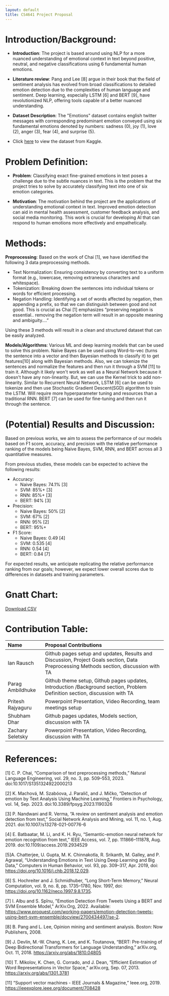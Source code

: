 ```yaml
---
layout: default
title: CS4641 Project Proposal
---
```


# Introduction/Background:

- **Introduction**: The project is based around using NLP for a more nuanced understanding of emotional context in text beyond positive, neutral, and negative classifications using 6 fundamental human emotions.
  
- **Literature review**: Pang and Lee [8] argue in their book that the field of sentiment analysis has evolved from broad classifications to detailed emotion detection due to the complexities of human language and sentiment. Deep learning, especially LSTM [6] and BERT [9], have revolutionized NLP, offering tools capable of a better nuanced understanding.

- **Dataset Description**: The "Emotions" dataset contains english twitter messages with corresponding predominant emotion conveyed using six fundamental emotions denoted by numbers:
  sadness (0), joy (1), love (2), anger (3), fear (4), and surprise (5).

- Click [here](https://www.kaggle.com/datasets/nelgiriyewithana/emotions) to view the dataset from Kaggle.

# Problem Definition:

- **Problem**: Classifying exact fine-grained emotions in text poses a challenge due to the subtle nuances in text. This is the problem that the project tries to solve by accurately classifying text into one of six emotion categories.

- **Motivation**: The motivation behind the project are the applications of understanding emotional context in text. Improved emotion detection can aid in mental health assessment, customer feedback analysis, and social media monitoring. This work is crucial for developing AI that can respond to human emotions more effectively and empathetically.

# Methods:

**Preprocessing**: Based on the work of Chai [1], we have identified the following 3 data preprocessing methods.

- Text Normalization: Ensuring consistency by converting text to a uniform format (e.g., lowercase, removing extraneous characters and whitespace).
- Tokenization: Breaking down the sentences into individual tokens or words for efficient processing.
- Negation Handling: Identifying a set of words affected by negation, then appending a prefix, so that we can distinguish between good and not good. This is crucial as Chai [1] emphasizes “preserving negation is essential.. removing the negation term will result in an opposite meaning and ambiguity….”

Using these 3 methods will result in a clean and structured dataset that can be easily analyzed.

**Models/Algorithms**:
Various ML and deep learning models that can be used to solve this problem. Naïve Bayes can be used using Word-to-vec (turns the sentence into a vector and then Bayesian methods to classify it) to get features[10] along with Bayesian methods. Also, we can tokenize the sentences and normalize the features and then run it through a SVM [11] to train it. Although it likely won't work as well as a Neural Network because it doesn't have any non-linearity. But, we can use the Kernel trick to add non-linearity. Similar to Recurrent Neural Network, LSTM [6] can be used to tokenize and then use Stochastic Gradient Descent(SGD) algorithm to train the LSTM. Will require more hyperparameter tuning and resources than a traditional RNN. BERT [7] can be used for fine-tuning and then run it through the sentence.

# (Potential) Results and Discussion:

Based on previous works, we aim to assess the performance of our models based on F1 score, accuracy, and precision with the relative performance ranking of the models being Naive Bayes, SVM, RNN, and BERT across all 3 quantitative measures.

From previous studies, these models can be expected to achieve the following results:

- Accuracy:
  - Naive Bayes: 74.1% [3]
  - SVM: 85%+ [3]
  - RNN: 85%+ [3]
  - BERT: 94% [3]
- Precision:
  - Naive Bayes: 50% [2]
  - SVM: 67% [2]
  - RNN: 95% [2]
  - BERT: 95%+
- F1 Score:
  - Naive Bayes: 0.49 [4]
  - SVM: 0.535 [4]
  - RNN: 0.54 [4]
  - BERT: 0.84 [7]

For expected results, we anticipate replicating the relative performance ranking from our goals; however, we expect lower overall scores due to differences in datasets and training parameters.

# Gnatt Chart:

[Download CSV](UpdatedGanttChart.xlsx)

# Contribution Table:

| Name              | Proposal Contributions                                                                                                                |
| :---------------- | :------------------------------------------------------------------------------------------------------------------------------------ |
| Ian Rausch        | Github pages setup and updates, Results and Discussion, Project Goals section, Data Preprocessing Methods section, discussion with TA |
| Parag Ambildhuke  | Github theme setup, Github pages updates, Introduction /Background section, Problem Definition section, discussion with TA            |
| Pritesh Rajyaguru | Powerpoint Presentation, Video Recording, team meetings setup                                                                         |
| Shubham Dhar      | Github pages updates, Models section, discussion with TA                                                                              |
| Zachary Seletsky  | Powerpoint Presentation, Video Recording, discussion with TA                                                                          |

# References:

[1] C. P. Chai, “Comparison of text preprocessing methods,” Natural Language Engineering, vol. 29, no. 3, pp. 509–553, 2023. doi:10.1017/S1351324922000213

[2] K. Machová, M. Szabóova, J. Paralič, and J. Mičko, “Detection of emotion by Text Analysis Using Machine Learning,” Frontiers in Psychology, vol. 14, Sep. 2023. doi:10.3389/fpsyg.2023.1190326

[3] P. Nandwani and R. Verma, “A review on sentiment analysis and emotion detection from text,” Social Network Analysis and Mining, vol. 11, no. 1, Aug. 2021. doi:10.1007/s13278-021-00776-6

[4] E. Batbaatar, M. Li, and K. H. Ryu, “Semantic-emotion neural network for emotion recognition from text,” IEEE Access, vol. 7, pp. 111866–111878, Aug. 2019. doi:10.1109/access.2019.2934529

[5]A. Chatterjee, U. Gupta, M. K. Chinnakotla, R. Srikanth, M. Galley, and P. Agrawal, “Understanding Emotions in Text Using Deep Learning and Big Data,” Computers in Human Behavior, vol. 93, pp. 309–317, Apr. 2019, doi: https://doi.org/10.1016/j.chb.2018.12.029.

[6] S. Hochreiter and J. Schmidhuber, “Long Short-Term Memory,” Neural Computation, vol. 9, no. 8, pp. 1735–1780, Nov. 1997, doi: https://doi.org/10.1162/neco.1997.9.8.1735.

[7] I. Albu and S. Spînu, "Emotion Detection From Tweets Using a BERT and SVM Ensemble Model," ArXiv.Org, 2022. Available: https://www.proquest.com/working-papers/emotion-detection-tweets-using-bert-svm-ensemble/docview/2700434497/se-2.

[8] B. Pang and L. Lee, Opinion mining and sentiment analysis. Boston: Now Publishers, 2008.

[9] J. Devlin, M.-W. Chang, K. Lee, and K. Toutanova, “BERT: Pre-training of Deep Bidirectional Transformers for Language Understanding,” arXiv.org, Oct. 11, 2018. https://arxiv.org/abs/1810.04805

‌[10] T. Mikolov, K. Chen, G. Corrado, and J. Dean, “Efficient Estimation of Word Representations in Vector Space,” arXiv.org, Sep. 07, 2013. https://arxiv.org/abs/1301.3781 

[11] “Support vector machines - IEEE Journals & Magazine,” Ieee.org, 2019. https://ieeexplore.ieee.org/document/708428 

